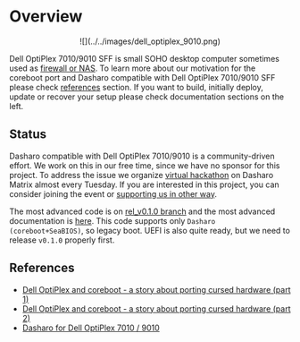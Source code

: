 # Overview

<!--

_**TBD**: this page should contain most important information about Dasharo OSF
support for Dell OptiPlex 7010/9010 including presentations, demos, external
resources, reviews etc. Currently it just points to subsecations of the
documentation._

-->

<center>
![](../../images/dell_optiplex_9010.png)
</center>

Dell OptiPlex 7010/9010 SFF is small SOHO desktop computer sometimes used as
[firewall or NAS](https://www.reddit.com/r/homelabsales/comments/uzspg3/comment/iadcyb6/?utm_source=share&utm_medium=web2x&context=3).
To learn more about our motivation for the coreboot port and Dasharo compatible
with Dell OptiPlex 7010/9010 SFF please check [references](#references) section.
If you want to build, initially deploy, update or recover your setup please
check documentation sections on the left.

## Status

Dasharo compatible with Dell OptiPlex 7010/9010 is a community-driven effort.
We work on this in our free time, since we have no sponsor for this project. To
address the issue we organize [virtual hackathon](https://3mdeb.com/events/) on
Dasharo Matrix almost every Tuesday. If you are interested in this project,
you can consider joining the event or [supporting us in other
way](../../ways-you-can-help-us.md).

The most advanced code is on
[rel_v0.1.0 branch](https://github.com/Dasharo/coreboot/pull/202) and the most
advanced documentation is [here](https://github.com/Dasharo/docs/pull/139).
This code supports only `Dasharo (coreboot+SeaBIOS)`, so legacy boot. UEFI is
also quite ready, but we need to release `v0.1.0` properly first.

## References

* [Dell OptiPlex and coreboot - a story about porting cursed hardware (part 1)](https://blog.3mdeb.com/2020/2020-06-24-dell-optiplex-port/)
* [Dell OptiPlex and coreboot - a story about porting cursed hardware (part 2)](https://blog.3mdeb.com/2021/2021-06-01-optiplex_part2/)
* [Dasharo for Dell OptiPlex 7010 / 9010](https://blog.3mdeb.com/2021/2021-11-26-optiplex-dasharo/)
